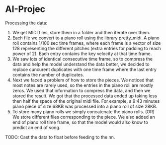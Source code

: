 # AI-Projec
Processing the data:
1. We get MIDI files, store them in a folder and then iterate over them.
2. Each file we convert to a piano roll using the library pretty_midi. A piano roll contains 1/100 sec time
frames, where each frame is a vector of size 128 representing the different pitches (extra entries for
padding to reach power of 2). Each entry contains the key velocity at that time frame.
3. We saw lots of identical consecutive time frame, so to compress the data and help the model
understand the data better, we decided to replace cuncurent duplicates with one time frame where the
last entry contains the number of duplicates.
4. Next we faced a problem of how to store the pieces. We noticed that most notes are rarely used,
so the entries in the piano roll are mostly zeros. We used that information to compress the data,
and then we stored the result. We got that the processed data ended up taking less then half the space
of the original midi file. For example, a 9:43 minutes piano piece of size 68KB was processed into a
piano roll of size 28KB.
5. To store many piano rolls we simply concatenate the piano rolls. (OR) We store different files
corresponding to the piece. We also added an end of piano roll time frame, so that the model would
also know to predict an end of song.


TODO:
Cast the data to float before feeding to the nn.
